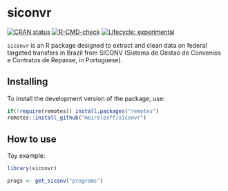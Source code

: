 # siconvr

<!-- badges: start -->
  [![CRAN status](https://www.r-pkg.org/badges/version/siconvr)](https://CRAN.R-project.org/package=siconvr)
  [![R-CMD-check](https://github.com/meirelesff/siconvr/workflows/R-CMD-check/badge.svg)](https://github.com/meirelesff/siconvr/actions)
 [![Lifecycle: experimental](https://img.shields.io/badge/lifecycle-experimental-orange.svg)](https://lifecycle.r-lib.org/articles/stages.html#experimental)
<!-- badges: end -->

`siconvr` is an R package designed to extract and clean data on federal targeted transfers in Brazil from SICONV (Sistema de Gestao de Convenios e Contratos de Repasse, in Portuguese).


## Installing

To install the development version of the package, use:

```r
if(!require(remotes)) install.packages("remotes")
remotes::install_github("meirelesff/siconvr")
```

## How to use

Toy example:

```r
library(siconvr)

progs <- get_siconv("programs")
```



